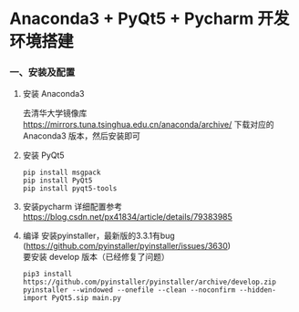 
# Anaconda3 + PyQt5 + Pycharm 开发环境搭建

### 一、安装及配置
1. 安装 Anaconda3

    去清华大学镜像库 https://mirrors.tuna.tsinghua.edu.cn/anaconda/archive/ 下载对应的 Anaconda3 版本，然后安装即可
2. 安装 PyQt5
    ```
    pip install msgpack
    pip install PyQt5
    pip install pyqt5-tools
    ```
3. 安装pycharm
    详细配置参考 https://blog.csdn.net/px41834/article/details/79383985
4. 编译
    安装pyinstaller，最新版的3.3.1有bug (https://github.com/pyinstaller/pyinstaller/issues/3630)<br>
    要安装 develop 版本（已经修复了问题）
    ```
    pip3 install https://github.com/pyinstaller/pyinstaller/archive/develop.zip
    pyinstaller --windowed --onefile --clean --noconfirm --hidden-import PyQt5.sip main.py
    ```

